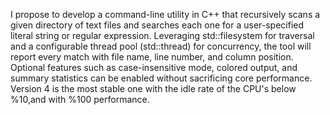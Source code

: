 I propose to develop a command-line utility in C++ that recursively scans a given
directory of text files and searches each one for a user-specified literal string or regular
expression. Leveraging std::filesystem for traversal and a configurable thread pool
(std::thread) for concurrency, the tool will report every match with file name, line
number, and column position. Optional features such as case-insensitive mode,
colored output, and summary statistics can be enabled without sacrificing core
performance. Version 4 is the most stable one with the idle rate of the CPU's below %10,and with %100 performance.
